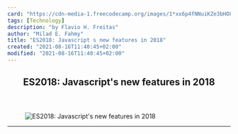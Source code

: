 ```yaml
---
card: "https://cdn-media-1.freecodecamp.org/images/1*xx6p4fNNuiKZe3bHO8M-kQ.png"
tags: [Technology]
description: "by Flavio H. Freitas"
author: "Milad E. Fahmy"
title: "ES2018: Javascript s new features in 2018"
created: "2021-08-16T11:40:45+02:00"
modified: "2021-08-16T11:40:45+02:00"
---
```

<div class="site-wrapper">
<main id="site-main" class="site-main outer">
<div class="inner">
<article class="post-full post tag-technology tag-programming tag-tech tag-startup tag-javascript ">
<header class="post-full-header">
<h1 class="post-full-title">ES2018: Javascript's new features in 2018</h1>
</header>
<figure class="post-full-image">
<picture>
<source media="(max-width: 700px)" sizes="1px" srcset="data:image/gif;base64,R0lGODlhAQABAIAAAAAAAP///yH5BAEAAAAALAAAAAABAAEAAAIBRAA7 1w">
<source media="(min-width: 701px)" sizes="(max-width: 800px) 400px,
(max-width: 1170px) 700px,
1400px" srcset="https://cdn-media-1.freecodecamp.org/images/1*xx6p4fNNuiKZe3bHO8M-kQ.png 300w,
https://cdn-media-1.freecodecamp.org/images/1*xx6p4fNNuiKZe3bHO8M-kQ.png 600w,
https://cdn-media-1.freecodecamp.org/images/1*xx6p4fNNuiKZe3bHO8M-kQ.png 1000w,
https://cdn-media-1.freecodecamp.org/images/1*xx6p4fNNuiKZe3bHO8M-kQ.png 2000w">
<img onerror="this.style.display='none'" src="https://cdn-media-1.freecodecamp.org/images/1*xx6p4fNNuiKZe3bHO8M-kQ.png" alt="ES2018: Javascript's new features in 2018">
</picture>
</figure>
<section class="post-full-content">
<div class="post-content medium-migrated-article">
</div>
<hr>
</section>
</article>
</div>
</main>
</div>
<!-- Google Tag Manager (noscript) -->
<!-- End Google Tag Manager (noscript) -->
